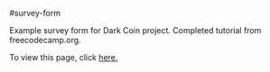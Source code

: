 #survey-form

Example survey form for Dark Coin project. Completed tutorial from freecodecamp.org.

To view this page, click <a href=https://claudebaxter.github.io/free-code-camp-progress/survey-form/index.html title="Test-Survey"> here.</a>